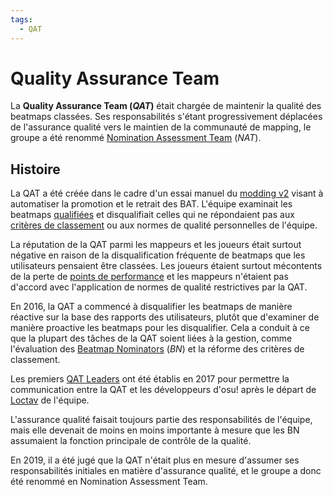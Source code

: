 ```yaml
---
tags:
  - QAT
---
```


# Quality Assurance Team

La **Quality Assurance Team (*QAT*)** était chargée de maintenir la qualité des beatmaps classées. Ses responsabilités s'étant progressivement déplacées de l'assurance qualité vers le maintien de la communauté de mapping, le groupe a été renommé [Nomination Assessment Team](/wiki/People/Nomination_Assessment_Team) (*NAT*).

## Histoire

La QAT a été créée dans le cadre d'un essai manuel du [modding v2](/wiki/Beatmap_discussion) visant à automatiser la promotion et le retrait des BAT. L'équipe examinait les beatmaps [qualifiées](/wiki/Beatmap/Category#qualifiée) et disqualifiait celles qui ne répondaient pas aux [critères de classement](/wiki/Ranking_criteria) ou aux normes de qualité personnelles de l'équipe.

La réputation de la QAT parmi les mappeurs et les joueurs était surtout négative en raison de la disqualification fréquente de beatmaps que les utilisateurs pensaient être classées. Les joueurs étaient surtout mécontents de la perte de [points de performance](/wiki/Performance_points) et les mappeurs n'étaient pas d'accord avec l'application de normes de qualité restrictives par la QAT.

En 2016, la QAT a commencé à disqualifier les beatmaps de manière réactive sur la base des rapports des utilisateurs, plutôt que d'examiner de manière proactive les beatmaps pour les disqualifier. Cela a conduit à ce que la plupart des tâches de la QAT soient liées à la gestion, comme l'évaluation des [Beatmap Nominators](/wiki/People/Beatmap_Nominators) (*BN*) et la réforme des critères de classement.

Les premiers [QAT Leaders](/wiki/People/Quality_Assurance_Team/QAT_Leaders) ont été établis en 2017 pour permettre la communication entre la QAT et les développeurs d'osu! après le départ de [Loctav](https://osu.ppy.sh/users/71366) de l'équipe.

L'assurance qualité faisait toujours partie des responsabilités de l'équipe, mais elle devenait de moins en moins importante à mesure que les BN assumaient la fonction principale de contrôle de la qualité.

En 2019, il a été jugé que la QAT n'était plus en mesure d'assumer ses responsabilités initiales en matière d'assurance qualité, et le groupe a donc été renommé en Nomination Assessment Team.
